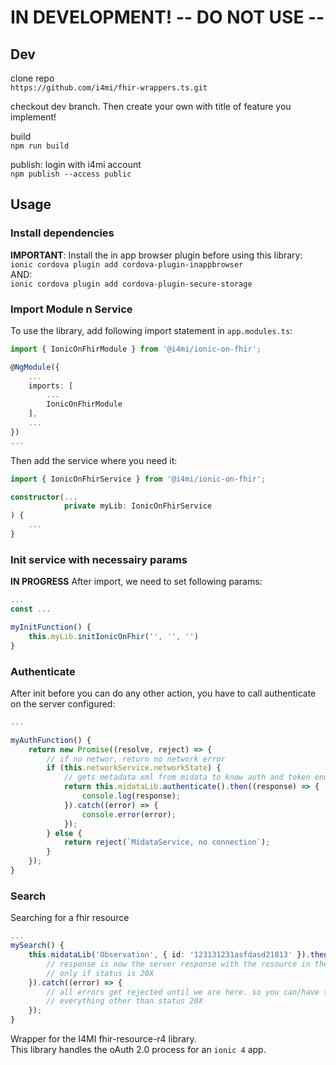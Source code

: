 # IN DEVELOPMENT! -- DO NOT USE --

## Dev
clone repo  
`https://github.com/i4mi/fhir-wrappers.ts.git`

checkout dev branch. Then create your own with title of feature you implement!

build  
`npm run build`

publish: login with i4mi account  
`npm publish --access public`

## Usage

### Install dependencies
**IMPORTANT**: Install the in app browser plugin before using this library:  
`ionic cordova plugin add cordova-plugin-inappbrowser`  
AND:  
`ionic cordova plugin add cordova-plugin-secure-storage`

### Import Module n Service
To use the library, add following import statement in `app.modules.ts`:  
```typescript
import { IonicOnFhirModule } from '@i4mi/ionic-on-fhir';

@NgModule({
    ...
    imports: [
        ...
        IonicOnFhirModule
    ],
    ...
})
...
```

Then add the service where you need it:
```typescript
import { IonicOnFhirService } from '@i4mi/ionic-on-fhir';

constructor(...
            private myLib: IonicOnFhirService
) {
    ...
}
```

### Init service with necessairy params
**IN PROGRESS**
After import, we need to set following params: 
```typescript
...
const ...

myInitFunction() {
    this.myLib.initIonicOnFhir('', '', '')
}
```

### Authenticate
After init before you can do any other action, you have to call authenticate on the server configured:
```typescript
...

myAuthFunction() {
    return new Promise((resolve, reject) => {
        // if no networ, return no network error
        if (this.networkService.networkState) {
            // gets metadata xml from midata to know auth and token endpoint url
            return this.midataLib.authenticate().then((response) => {
                console.log(response);
            }).catch((error) => {
                console.error(error);
            });
        } else {
            return reject(`MidataService, no connection`);
        }
    });
}
```

### Search
Searching for a fhir resource
```typescript
...
mySearch() {
    this.midataLib('Observation', { id: '123131231asfdasd21813' }).then((response) => {
        // response is now the server response with the resource in the body
        // only if status is 20X
    }).catch((error) => {
        // all errors get rejected until we are here. so you can/have to handle everything that can get wrong here.
        // everything other than status 20X
    });
}
```

Wrapper for the I4MI fhir-resource-r4 library.  
This library handles the oAuth 2.0 process for an `ionic 4` app.